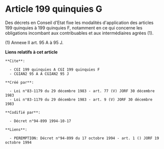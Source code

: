 # Article 199 quinquies G

Des décrets en Conseil d'Etat fixe les modalités d'application des articles 199 quinquies à 199 quinquies F, notamment en ce
qui concerne les obligations incombant aux contribuables et aux intermédiaires agrées (1).

(1) Annexe II art. 95 A à 95 J.

**Liens relatifs à cet article**

	**Cite**:

	  - CGI 199 quinquies A CGI 199 quinquies F
	  - CGIAN2 95 A A CGIAN2 95 J

	**Créé par**:

	  - Loi n°83-1179 du 29 décembre 1983 - art. 77 (V) JORF 30 décembre 1983
	  - Loi n°83-1179 du 29 décembre 1983 - art. 9 (V) JORF 30 décembre 1983

	**Codifié par**:

	  - Décret n°94-899 1994-10-17

	**Liens**:

	  - PEREMPTION: Décret n°94-899 du 17 octobre 1994 - art. 1 () JORF 19 octobre 1994
